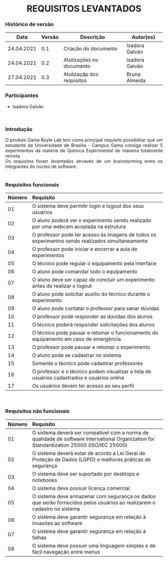 # <center> REQUISITOS LEVANTADOS

### Histórico de versão<br>

|Data | Versão | Descrição | Autor(es)|
| -- | -- | -- | -- |
| 24.04.2021 | 0.1 | Criação do documento |Isadora Galvão|
| 24.04.2021 | 0.2 | Atulizações no documento |Isadora Galvão|
| 27.04.2021 | 0.3 | Atulizaçãp dos requisitos |Bruna Almeida|

### Participantes

* Isadora Galvão

<br>

### Introdução
<div align="justify"> O produto Gama Boyle Lab tem como principal requisito possibilitar que um estudante da
Universidade de Brasília - Campus Gama consiga realizar 5 experimentos da matéria de Química Experimental de maneira totalmente remota. 
<br>
Os requisitos foram levantados atrvavés de um brainstorming entre os integrantes do núcleo de software. 
</div><br>

### Requisitos funcionais

|Número|Requisito|
|:-----|:--------|
|01|O sistema deve permitir login e logout dos seus usuários|
|02|O aluno poderá ver o experimento sendo realizado por uma webcam acoplada na estrutura|
|03|O professor pode ter acesso às imagens de todos os experimentos sendo realizados simultaneamente|
|04|O professor pode iniciar e encerrar a aula de experimentos|
|05|O técnico pode regular o equipamento pela interface|
|06|O aluno pode comandar todo o equipamento|
|07|O aluno deve ser capaz de concluir um experimento antes de realizar o logout|
|08|O aluno pode solicitar auxílio do técnico durante o experimento|
|09|O aluno pode contatar o professor para sanar dúvidas|
|10|O professor pode responder as dúvidas dos alunos|
|11|O técnico poderá responder solicitações dos alunos|
|12|O técnico pode pausar e retomar o funcionamento do equipamento em caso de emergência|
|13|O professor pode pausar e retomar o experimento|
|14|O aluno pode se cadastrar no sistema|
|15|Somente o técnico pode cadastrar professores|
|16|O professor e o técnico podem visualizar a lista de usuários cadastrados e usuários online|
|17|Os usuários devem ter acesso ao seu perfil|

<br>

### Requisitos não funcionais

|Número|Requisito|
|:-----|:--------|
|01|O sistema deverá ser compatível com a norma de qualidade de software International Organization for Standardization 25000 (ISO/IEC 25000)|
|02|O sistema deverá estar de acordo a Lei Geral de Proteção de Dados (LGPD) e melhores práticas de segurança|
|03|O sistema deve ser suportado por desktops e notebooks|
|04|O sistema deve possuir licença comercial|
|05|O sistema deve armazenar com segurança os dados que serão fornecidos pelos usuários ao realizarem o cadastro no sistema|
|06|O sistema deve garantir segurança em relação à invasões ao software|
|07|O sistema deve garantir segurança em relação à falhas|
|08|O sistema deve possuir uma linguagem simples e de fácil navegação entre menus|